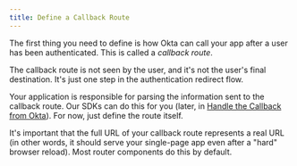 ```yaml
---
title: Define a Callback Route
---
```


The first thing you need to define is how Okta can call your app after a user has been authenticated. This is called a _callback route_.

The callback route is not seen by the user, and it's not the user's final destination. It's just one step in the authentication redirect flow.

<StackSelector snippet="define-route"/>

Your application is responsible for parsing the information sent to the callback route. Our SDKs can do this for you (later, in [Handle the Callback from Okta](todo)). For now, just define the route itself.

It's important that the full URL of your callback route represents a real URL (in other words, it should serve your single-page app even after a "hard" browser reload). Most router components do this by default.

<NextSectionLink/>